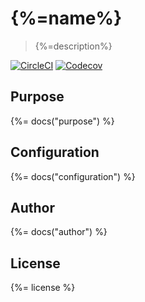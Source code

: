 # {%=name%}

> {%=description%}

[![CircleCI](https://img.shields.io/circleci/project/github/sammler/sammler-jobs-service.svg)](https://circleci.com/gh/sammler/sammler-jobs-service)
[![Codecov](https://img.shields.io/codecov/c/github/sammler/{%=name%}.svg?logo=codecov)](https://codecov.io/gh/sammler/{%=name%})

## Purpose
{%= docs("purpose") %}

## Configuration
{%= docs("configuration") %}

## Author
{%= docs("author") %}

## License
{%= license %}
